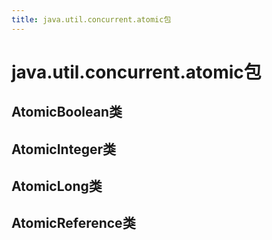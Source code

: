 ```yaml
---
title: java.util.concurrent.atomic包
---
```


# java.util.concurrent.atomic包

## AtomicBoolean类

## AtomicInteger类

## AtomicLong类

## AtomicReference类